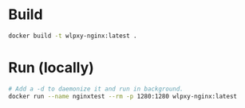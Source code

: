 # Build

```sh
docker build -t wlpxy-nginx:latest .
```

# Run (locally)

```sh
# Add a -d to daemonize it and run in background.
docker run --name nginxtest --rm -p 1280:1280 wlpxy-nginx:latest
```
